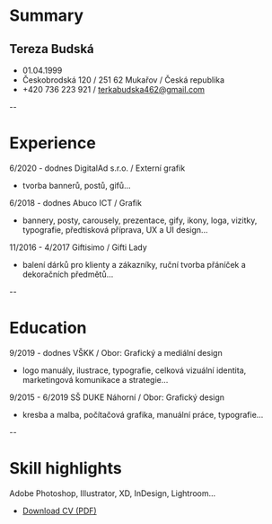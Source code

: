# Summary

Tereza Budská
--
- 01.04.1999
- Českobrodská 120 / 251 62 Mukařov / Česká republika
- +420 736 223 921 / terkabudska462@gmail.com

--
# Experience
6/2020 - dodnes
DigitalAd s.r.o. / Externí grafik
- tvorba bannerů, postů, gifů…

6/2018 - dodnes 
Abuco ICT / Grafik
- bannery, posty, carousely, prezentace, gify, ikony, loga, vizitky, typografie, předtisková příprava, UX a UI design…

11/2016 - 4/2017 
Giftisimo / Gifti Lady
- balení dárků pro klienty a zákazníky, ruční tvorba přáníček a dekoračních předmětů…

--
# Education
9/2019 - dodnes
VŠKK / Obor: Grafický a mediální design
- logo manuály, ilustrace, typografie, celková vizuální identita, marketingová komunikace a strategie…

9/2015 - 6/2019
SŠ DUKE Náhorní / Obor: Grafický design
- kresba a malba, počítačová grafika, manuální práce, typografie…

--
# Skill highlights
Adobe Photoshop, Illustrator, XD, InDesign, Lightroom...




- [Download CV (PDF)](pdf/cv-2021-budska.pdf)

